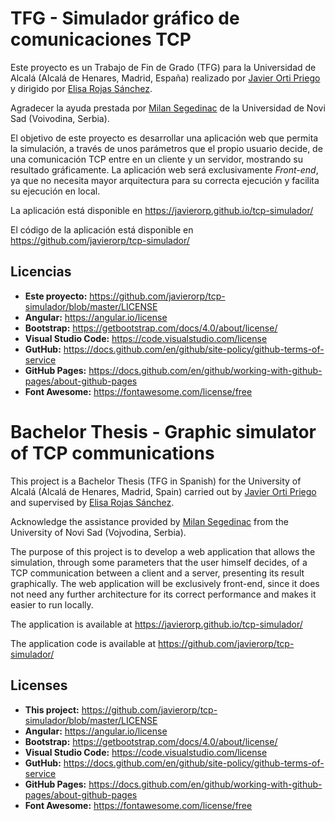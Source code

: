 # TFG - Simulador gráfico de comunicaciones TCP

Este proyecto es un Trabajo de Fin de Grado (TFG) para la Universidad de Alcalá (Alcalá de Henares, Madrid, España) realizado por [Javier Orti Priego](https://www.linkedin.com/in/javierortipriego/) y dirigido por [Elisa Rojas Sánchez](https://www.uah.es/es/estudios/profesor/Elisa-Rojas-Sanchez/).

Agradecer la ayuda prestada por [Milan Segedinac](http://www.ftn.uns.ac.rs/1417837849/milan-segedinac) de la Universidad de Novi Sad (Voivodina, Serbia).

El objetivo de este proyecto es desarrollar una aplicación web que permita la simulación, a través de unos parámetros que el propio usuario decide, de una comunicación TCP entre en un cliente y un servidor, mostrando su resultado gráficamente. La aplicación web será exclusivamente *Front-end*, ya que no necesita mayor arquitectura para su correcta ejecución y facilita su ejecución en local.

La aplicación está disponible en https://javierorp.github.io/tcp-simulador/

El código de la aplicación está disponible en https://github.com/javierorp/tcp-simulador/



## Licencias

- **Este proyecto:** https://github.com/javierorp/tcp-simulador/blob/master/LICENSE
- **Angular:** https://angular.io/license
- **Bootstrap:** https://getbootstrap.com/docs/4.0/about/license/
- **Visual Studio Code:** https://code.visualstudio.com/license
- **GutHub:** https://docs.github.com/en/github/site-policy/github-terms-of-service
- **GitHub Pages:** https://docs.github.com/en/github/working-with-github-pages/about-github-pages
- **Font Awesome:** https://fontawesome.com/license/free




# Bachelor Thesis - Graphic simulator of TCP communications

This project is a Bachelor Thesis (TFG in Spanish) for the University of Alcalá (Alcalá de Henares, Madrid, Spain) carried out by [Javier Orti Priego](https://www.linkedin.com/in/javierortipriego/) and supervised by [Elisa Rojas Sánchez](https://www.uah.es/en/estudios/profesor/Elisa-Rojas-Sanchez/).

Acknowledge the assistance provided by [Milan Segedinac](http://www.ftn.uns.ac.rs/1417837849/milan-segedinac) from the University of Novi Sad (Vojvodina, Serbia).

The purpose of this project is to develop a web application that allows the simulation, through some parameters that the user himself decides, of a TCP communication between a client and a server, presenting its result graphically. The web application will be exclusively front-end, since it does not need any further architecture for its correct performance and makes it easier to run locally.

The application is available at https://javierorp.github.io/tcp-simulador/

The application code is available at https://github.com/javierorp/tcp-simulador/

## Licenses

- **This project:** https://github.com/javierorp/tcp-simulador/blob/master/LICENSE
- **Angular:** https://angular.io/license
- **Bootstrap:** https://getbootstrap.com/docs/4.0/about/license/
- **Visual Studio Code:** https://code.visualstudio.com/license
- **GutHub:** https://docs.github.com/en/github/site-policy/github-terms-of-service
- **GitHub Pages:** https://docs.github.com/en/github/working-with-github-pages/about-github-pages
- **Font Awesome:** https://fontawesome.com/license/free